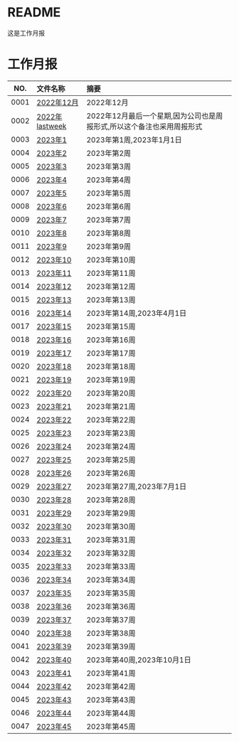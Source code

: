 # README

这是工作月报

# 工作月报

NO.|文件名称|摘要
:--:|:--|:--
0001| [2022年12月](year/2022_12.md) | 2022年12月
0002| [2022年lastweek](year/2022_lastweek.md) | 2022年12月最后一个星期,因为公司也是周报形式,所以这个备注也采用周报形式
0003| [2023年1](year/2023_01.md) | 2023年第1周,2023年1月1日
0004| [2023年2](year/2023_02.md) | 2023年第2周
0005| [2023年3](year/2023_03.md) | 2023年第3周
0006| [2023年4](year/2023_04.md) | 2023年第4周
0007| [2023年5](year/2023_05.md) | 2023年第5周
0008| [2023年6](year/2023_06.md) | 2023年第6周
0009| [2023年7](year/2023_07.md) | 2023年第7周
0010| [2023年8](year/2023_08.md) | 2023年第8周
0011| [2023年9](year/2023_09.md) | 2023年第9周
0012| [2023年10](year/2023_10.md) | 2023年第10周
0013| [2023年11](year/2023_11.md) | 2023年第11周
0014| [2023年12](year/2023_12.md) | 2023年第12周
0015| [2023年13](year/2023_13.md) | 2023年第13周
0016| [2023年14](year/2023_14.md) | 2023年第14周,2023年4月1日
0017| [2023年15](year/2023_15.md) | 2023年第15周
0018| [2023年16](year/2023_16.md) | 2023年第16周
0019| [2023年17](year/2023_17.md) | 2023年第17周
0020| [2023年18](year/2023_18.md) | 2023年第18周
0021| [2023年19](year/2023_19.md) | 2023年第19周
0022| [2023年20](year/2023_20.md) | 2023年第20周
0023| [2023年21](year/2023_21.md) | 2023年第21周
0024| [2023年22](year/2023_22.md) | 2023年第22周
0025| [2023年23](year/2023_23.md) | 2023年第23周
0026| [2023年24](year/2023_24.md) | 2023年第24周
0027| [2023年25](year/2023_25.md) | 2023年第25周
0028| [2023年26](year/2023_26.md) | 2023年第26周
0029| [2023年27](year/2023_27.md) | 2023年第27周,2023年7月1日
0030| [2023年28](year/2023_28.md) | 2023年第28周
0031| [2023年29](year/2023_29.md) | 2023年第29周
0032| [2023年30](year/2023_30.md) | 2023年第30周
0033| [2023年31](year/2023_31.md) | 2023年第31周
0034| [2023年32](year/2023_32.md) | 2023年第32周
0035| [2023年33](year/2023_33.md) | 2023年第33周
0036| [2023年34](year/2023_34.md) | 2023年第34周
0037| [2023年35](year/2023_35.md) | 2023年第35周
0038| [2023年36](year/2023_36.md) | 2023年第36周
0039| [2023年37](year/2023_37.md) | 2023年第37周
0040| [2023年38](year/2023_38.md) | 2023年第38周
0041| [2023年39](year/2023_39.md) | 2023年第39周
0042| [2023年40](year/2023_40.md) | 2023年第40周,2023年10月1日
0043| [2023年41](year/2023_41.md) | 2023年第41周
0044| [2023年42](year/2023_42.md) | 2023年第42周
0045| [2023年43](year/2023_43.md) | 2023年第43周
0046| [2023年44](year/2023_44.md) | 2023年第44周
0047| [2023年45](year/2023_45.md) | 2023年第45周